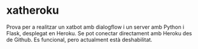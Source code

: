 # xatheroku
Prova per a realitzar un xatbot amb dialogflow i un server amb Python i Flask, desplegat en Heroku. Se pot conectar directament amb Heroku des de Github. Es funcional, pero actualment està deshabilitat.
